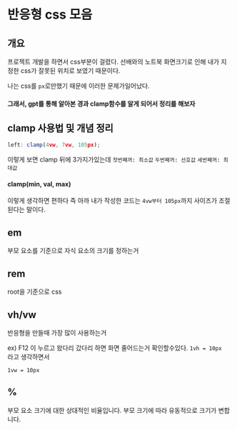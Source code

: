 # 반응형 css 모음

## 개요

프로젝트 개발을 하면서 css부분이 걸렸다. 선배와의 노트북 화면크기로 인해 내가 지정한 css가 잘못된 위치로 보였기 때문이다.

나는 css를 `px`로만했기 때문에 이러한 문제가일어났다.

#### 그래서, gpt를 통해 알아본 경과 clamp함수를 알게 되어서 정리를 해보자


## clamp 사용법 및 개념 정리

```javascript
left: clamp(4vw, 7vw, 105px);
```

이렇게 보면 clamp 뒤에 3가지가있는데
`첫번째꺼: 최소값`
`두번째꺼: 선호값`
`세번째꺼: 최대값`

#### clamp(min, val, max)

이렇게 생각하면 편하다
즉 아까 내가 작성한 코드는 `4vw부터 105px`까지 사이즈가 조절된다는 말이다.

## em  

부모 요소를 기준으로  자식 요소의 크기를 정하는거

## rem

root을 기준으로 css 

## vh/vw

반응형을 만들때 가장 많이 사용하는거 

ex) F12 이 누르고 왔다리 갔다리 하면 화면 줄어드는거 확인할수있다.
`1vh = 10px ` 라고 생각하면서

`1vw = 10px`

## %
부모 요소 크기에 대한 상대적인 비율입니다. 부모 크기에 따라 유동적으로 크기가 변합니다.